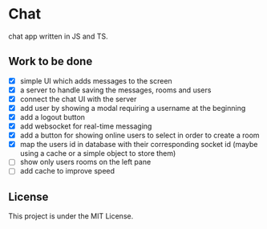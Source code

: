 # Chat

chat app written in JS and TS.

## Work to be done

- [x] simple UI which adds messages to the screen
- [x] a server to handle saving the messages, rooms and users
- [x] connect the chat UI with the server
- [x] add user by showing a modal requiring a username at the beginning
- [x] add a logout button
- [x] add websocket for real-time messaging
- [x] add a button for showing online users to select in order to create a room
- [x] map the users id in database with their corresponding socket id (maybe using a cache or a simple object to store them)
- [ ] show only users rooms on the left pane
- [ ] add cache to improve speed

## License

This project is under the MIT License.

